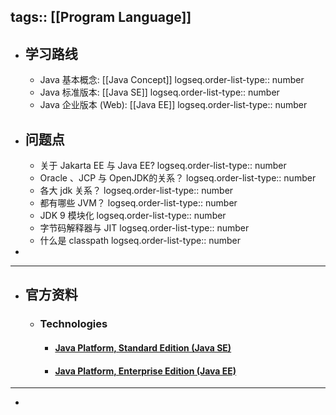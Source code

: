 tags:: [[Program Language]]
---

- ## 学习路线
	- Java 基本概念: [[Java Concept]]
	  logseq.order-list-type:: number
	- Java 标准版本: [[Java SE]]
	  logseq.order-list-type:: number
	- Java 企业版本 (Web): [[Java EE]]
	  logseq.order-list-type:: number
- ## 问题点
	- 关于 Jakarta EE 与 Java EE?
	  logseq.order-list-type:: number
	- Oracle 、JCP 与 OpenJDK的关系？
	  logseq.order-list-type:: number
	- 各大 jdk 关系？
	  logseq.order-list-type:: number
	- 都有哪些 JVM？
	  logseq.order-list-type:: number
	- JDK 9 模块化
	  logseq.order-list-type:: number
	- 字节码解释器与 JIT
	  logseq.order-list-type:: number
	- 什么是 classpath
	  logseq.order-list-type:: number
-
- ---
- ## 官方资料
	- ### Technologies
		- #### [Java Platform, Standard Edition (Java SE)](https://docs.oracle.com/en/java/javase/index.html)
		- #### [Java Platform, Enterprise Edition (Java EE)](https://www.oracle.com/java/technologies/java-ee-glance.html)
- ---
-